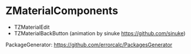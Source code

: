 # ZMaterialComponents
* TZMaterialEdit
* TZMaterialBackButton (animation by sinuke https://github.com/sinuke)

PackageGenerator: https://github.com/errorcalc/PackagesGenerator
